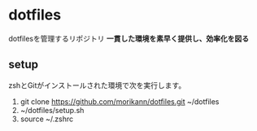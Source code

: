# dotfiles

dotfilesを管理するリポジトリ
**一貫した環境を素早く提供し、効率化を図る**

## setup
zshとGitがインストールされた環境で次を実行します。

1. git clone https://github.com/morikann/dotfiles.git ~/dotfiles
2. ~/dotfiles/setup.sh
3. source ~/.zshrc
